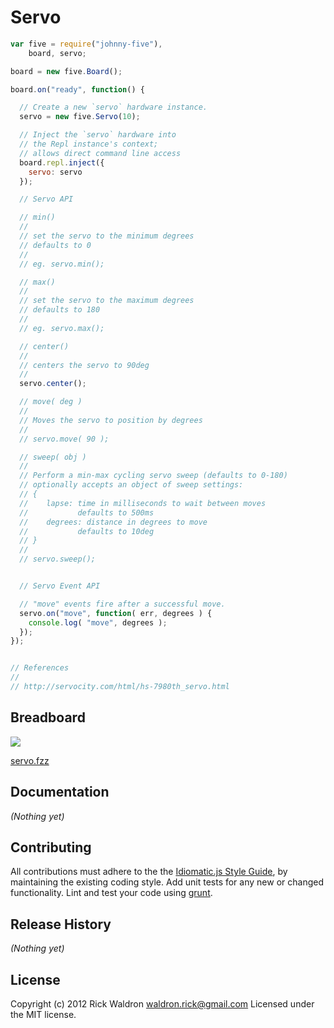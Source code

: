 # Servo

```javascript
var five = require("johnny-five"),
    board, servo;

board = new five.Board();

board.on("ready", function() {

  // Create a new `servo` hardware instance.
  servo = new five.Servo(10);

  // Inject the `servo` hardware into
  // the Repl instance's context;
  // allows direct command line access
  board.repl.inject({
    servo: servo
  });

  // Servo API

  // min()
  //
  // set the servo to the minimum degrees
  // defaults to 0
  //
  // eg. servo.min();

  // max()
  //
  // set the servo to the maximum degrees
  // defaults to 180
  //
  // eg. servo.max();

  // center()
  //
  // centers the servo to 90deg
  //
  servo.center();

  // move( deg )
  //
  // Moves the servo to position by degrees
  //
  // servo.move( 90 );

  // sweep( obj )
  //
  // Perform a min-max cycling servo sweep (defaults to 0-180)
  // optionally accepts an object of sweep settings:
  // {
  //    lapse: time in milliseconds to wait between moves
  //           defaults to 500ms
  //    degrees: distance in degrees to move
  //           defaults to 10deg
  // }
  //
  // servo.sweep();


  // Servo Event API

  // "move" events fire after a successful move.
  servo.on("move", function( err, degrees ) {
    console.log( "move", degrees );
  });
});


// References
//
// http://servocity.com/html/hs-7980th_servo.html

```

## Breadboard

<img src="https://raw.github.com/rwldrn/johnny-five/master/docs/breadboard/servo.png">

[servo.fzz](https://github.com/rwldrn/johnny-five/blob/master/docs/breadboard/servo.fzz)


## Documentation

_(Nothing yet)_









## Contributing
All contributions must adhere to the the [Idiomatic.js Style Guide](https://github.com/rwldrn/idiomatic.js),
by maintaining the existing coding style. Add unit tests for any new or changed functionality. Lint and test your code using [grunt](https://github.com/cowboy/grunt).

## Release History
_(Nothing yet)_

## License
Copyright (c) 2012 Rick Waldron <waldron.rick@gmail.com>
Licensed under the MIT license.

